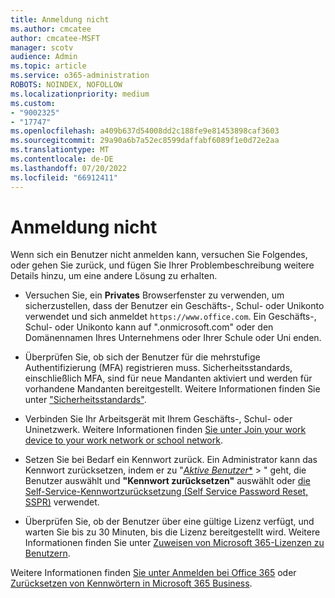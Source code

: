```yaml
---
title: Anmeldung nicht
ms.author: cmcatee
author: cmcatee-MSFT
manager: scotv
audience: Admin
ms.topic: article
ms.service: o365-administration
ROBOTS: NOINDEX, NOFOLLOW
ms.localizationpriority: medium
ms.custom:
- "9002325"
- "17747"
ms.openlocfilehash: a409b637d54008dd2c188fe9e81453898caf3603
ms.sourcegitcommit: 29a90a6b7a52ec8599daffabf6089f1e0d72e2aa
ms.translationtype: MT
ms.contentlocale: de-DE
ms.lasthandoff: 07/20/2022
ms.locfileid: "66912411"
---
```

# <a name="cant-login"></a>Anmeldung nicht

Wenn sich ein Benutzer nicht anmelden kann, versuchen Sie Folgendes, oder gehen Sie zurück, und fügen Sie Ihrer Problembeschreibung weitere Details hinzu, um eine andere Lösung zu erhalten.

- Versuchen Sie, ein **Privates** Browserfenster zu verwenden, um sicherzustellen, dass der Benutzer ein Geschäfts-, Schul- oder Unikonto verwendet und sich anmeldet `https://www.office.com`. Ein Geschäfts-, Schul- oder Unikonto kann auf ".onmicrosoft.com" oder den Domänennamen Ihres Unternehmens oder Ihrer Schule oder Uni enden.

- Überprüfen Sie, ob sich der Benutzer für die mehrstufige Authentifizierung (MFA) registrieren muss. Sicherheitsstandards, einschließlich MFA, sind für neue Mandanten aktiviert und werden für vorhandene Mandanten bereitgestellt. Weitere Informationen finden Sie unter ["Sicherheitsstandards"](https://docs.microsoft.com/azure/active-directory/fundamentals/concept-fundamentals-security-defaults).

- Verbinden Sie Ihr Arbeitsgerät mit Ihrem Geschäfts-, Schul- oder Uninetzwerk. Weitere Informationen finden [Sie unter Join your work device to your work network or school network](https://support.microsoft.com/account-billing/join-your-work-device-to-your-work-or-school-network-ef4d6adb-5095-4e51-829e-5457430f3973).

- Setzen Sie bei Bedarf ein Kennwort zurück. Ein Administrator kann das Kennwort zurücksetzen, indem er zu "[*Aktive Benutzer**](https://portal.office.com/adminportal/home#/users) > " geht, die Benutzer auswählt und **"Kennwort zurücksetzen"** auswählt oder [die Self-Service-Kennwortzurücksetzung (Self Service Password Reset, SSPR)](https://passwordreset.microsoftonline.com/) verwendet.

- Überprüfen Sie, ob der Benutzer über eine gültige Lizenz verfügt, und warten Sie bis zu 30 Minuten, bis die Lizenz bereitgestellt wird. Weitere Informationen finden Sie unter [Zuweisen von Microsoft 365-Lizenzen zu Benutzern](https://docs.microsoft.com/microsoft-365/admin/manage/assign-licenses-to-users).

Weitere Informationen finden [Sie unter Anmelden bei Office 365](https://docs.microsoft.com/office365/troubleshoot/sign-In/sign-in-to-office-365-azure-intune) oder [Zurücksetzen von Kennwörtern in Microsoft 365 Business](https://docs.microsoft.com/microsoft-365/admin/add-users/reset-passwords).